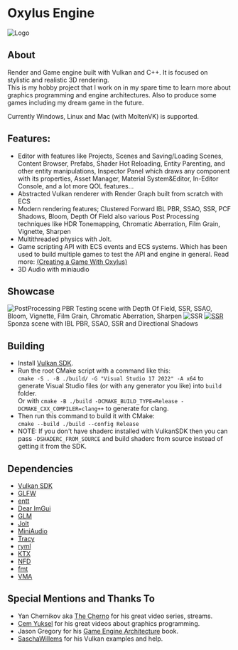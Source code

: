 # Oxylus Engine
![Logo](https://cdn.discordapp.com/attachments/1012357737256058924/1109482685388312677/OXLogoBanner.png)     
## About   
Render and Game engine built with Vulkan and C++. It is focused on  stylistic and realistic 3D rendering.        
This is my hobby project that I work on in my spare time to learn more about graphics programming and engine architectures. Also to produce some games including my dream game in the future.

Currently Windows, Linux and Mac (with MoltenVK) is supported.

## Features:     
- Editor with features like Projects, Scenes and Saving/Loading Scenes, Content
Browser, Prefabs, Shader Hot Reloading, Entity Parenting, and other entity
manipulations, Inspector Panel which draws any component with its properties,
Asset Manager, Material System&Editor, In-Editor Console, and a lot more QOL
features...
- Abstracted Vulkan renderer with Render Graph built from scratch with ECS
- Modern rendering features; Clustered Forward IBL PBR, SSAO, SSR, PCF Shadows,
Bloom, Depth Of Field also various Post Processing techniques like HDR
Tonemapping, Chromatic Aberration, Film Grain, Vignette, Sharpen
- Multithreaded physics with Jolt.   
- Game scripting API with ECS events and ECS systems. Which has been used to
build multiple games to test the API and engine in general.
 Read more: [(Creating a Game With Oxylus)](https://hatrickek.github.io/blog/oxylus-first-game)
- 3D Audio with miniaudio

## Showcase
![PostProcessing](https://cdn.discordapp.com/attachments/882355531463938078/1101916100414931066/image.png)
PBR Testing scene with Depth Of Field, SSR, SSAO, Bloom, Vignette, Film Grain, Chromatic Aberration, Sharpen
![SSR](https://cdn.discordapp.com/attachments/1012357737256058924/1093471555679432815/image.png)
[![SSR](https://cdn.discordapp.com/attachments/1012357737256058924/1095085960858976387/image.png)](https://youtu.be/nu4_uiTNB5Q)    
Sponza scene with IBL PBR, SSAO, SSR and Directional Shadows

## Building
- Install [Vulkan SDK](https://vulkan.lunarg.com/sdk/home).
- Run the root CMake script with a command like this:       
`cmake -S . -B ./build/ -G "Visual Studio 17 2022" -A x64` to generate Visual Studio files (or with any generator you like) into `build` folder.   
Or with `cmake -B ./build -DCMAKE_BUILD_TYPE=Release -DCMAKE_CXX_COMPILER=clang++` to generate for clang.    
- Then run this command to build it with CMake:   
`cmake --build ./build --config Release`   
- NOTE: If you don't have shaderc installed with VulkanSDK then you can pass `-DSHADERC_FROM_SOURCE` and build shaderc from source instead of getting it from the SDK.

## Dependencies
- [Vulkan SDK](https://www.lunarg.com/vulkan-sdk/)
- [GLFW](https://github.com/glfw/glfw)
- [entt](https://github.com/skypjack/entt)
- [Dear ImGui](https://github.com/ocornut/imgui)
- [GLM](https://github.com/g-truc/glm)
- [Jolt](https://github.com/jrouwe/JoltPhysics)
- [MiniAudio](https://github.com/mackron/miniaudio)
- [Tracy](https://github.com/wolfpld/tracy)
- [ryml](https://github.com/biojppm/rapidyaml)
- [KTX](https://github.com/KhronosGroup/KTX-Software)
- [NFD](https://github.com/btzy/nativefiledialog-extended)
- [fmt](https://github.com/fmtlib/fmt)
- [VMA](https://github.com/GPUOpen-LibrariesAndSDKs/VulkanMemoryAllocator)

## Special Mentions and Thanks To
- Yan Chernikov aka [The Cherno](https://www.youtube.com/channel/UCQ-W1KE9EYfdxhL6S4twUNw) for his great video series, streams.
- [Cem Yuksel](https://www.youtube.com/@cem_yuksel/videos) for his great videos about graphics programming.
- Jason Gregory for his [Game Engine Architecture](https://www.gameenginebook.com/) book.
- [SaschaWillems](https://github.com/SaschaWillems/Vulkan) for his Vulkan examples and help. 
